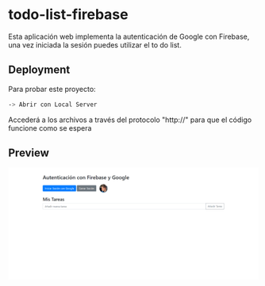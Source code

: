 # todo-list-firebase

Esta aplicación web implementa la autenticación de Google con Firebase, una vez iniciada la sesión puedes utilizar el to do list.

## Deployment

Para probar este proyecto:

```bash
-> Abrir con Local Server 
```
Accederá a los archivos a través del protocolo "http://" para que el código funcione como se espera


## Preview

![App Screenshot](https://github.com/jpuentesdev/todo-list-firebase/blob/main/Preview-app.png?raw=true)
